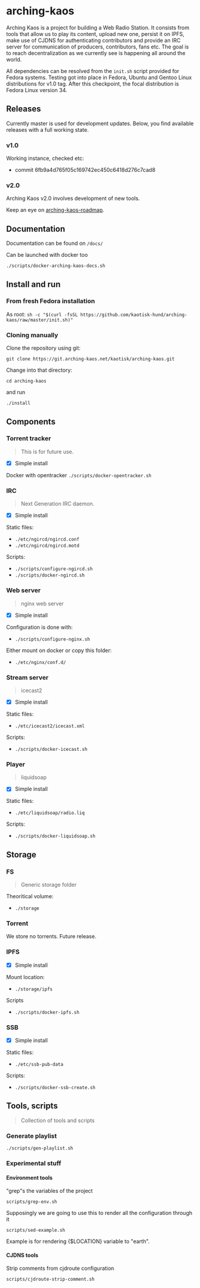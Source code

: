 # arching-kaos

Arching Kaos is a project for building a Web Radio Station. It consists from tools that allow us to play its content, upload new one, persist it on IPFS, make use of CJDNS for authenticating contributors and provide an IRC server for communication of producers, contributors, fans etc. The goal is to reach decentralization as we currently see is happening all around the world.

All dependencies can be resolved from the `init.sh` script provided for Fedora systems. Testing got into place in Fedora, Ubuntu and Gentoo Linux distributions for v1.0 tag. After this checkpoint, the focal distribution is Fedora Linux version 34.

## Releases
Currently master is used for development updates. Below, you find available releases with a full working state.

### v1.0

Working instance, checked etc:

- commit 6fb9a4d765f05c169742ec450c6418d276c7cad8

### v2.0

Arching Kaos v2.0 involves development of new tools.

Keep an eye on [arching-kaos-roadmap](https://github.com/arching-kaos/arching-kaos-roadmap/blob/master/maps/ROADMAP.md).

## Documentation

Documentation can be found on `/docs/`

Can be launched with docker too

`./scripts/docker-arching-kaos-docs.sh`

## Install and run

### From fresh Fedora installation
As root:
`sh -c "$(curl -fsSL https://github.com/kaotisk-hund/arching-kaos/raw/master/init.sh)"`

### Cloning manually

Clone the repository using git:

`git clone https://git.arching-kaos.net/kaotisk/arching-kaos.git`

Change into that directory:

`cd arching-kaos`

and run

`./install`

## Components

### Torrent tracker
> This is for future use.

- [x] Simple install

Docker with opentracker
`./scripts/docker-opentracker.sh`

### IRC
> Next Generation IRC daemon.

- [x] Simple install

Static files:
- `./etc/ngircd/ngircd.conf`
- `./etc/ngircd/ngircd.motd`

Scripts:
- `./scripts/configure-ngircd.sh`
- `./scripts/docker-ngircd.sh`

### Web server
> nginx web server

- [x] Simple install

Configuration is done with:
- `./scripts/configure-nginx.sh`

Either mount on docker or copy this folder:
- `./etc/nginx/conf.d/`

### Stream server
> icecast2

- [x] Simple install

Static files:
- `./etc/icecast2/icecast.xml`

Scripts:
- `./scripts/docker-icecast.sh`

### Player
> liquidsoap

- [x] Simple install

Static files:
- `./etc/liquidsoap/radio.liq`

Scripts:
- `./scripts/docker-liquidsoap.sh`

## Storage

### FS
> Generic storage folder

Theoritical volume:
- `./storage`

### Torrent

We store no torrents. Future release.

### IPFS

- [x] Simple install

Mount location:
- `./storage/ipfs`

Scripts
- `./scripts/docker-ipfs.sh`

### SSB

- [x] Simple install

Static files:
- `./etc/ssb-pub-data`

Scripts:
- `./scripts/docker-ssb-create.sh`

## Tools, scripts
> Collection of tools and scripts

### Generate playlist

`./scripts/gen-playlist.sh`

### Experimental stuff

#### Environment tools

"grep"s the variables of the project

`scripts/grep-env.sh`

Supposingly we are going to use this to render all the configuration through it

`scripts/sed-example.sh`

Example is for rendering {$LOCATION} variable to "earth".

#### CJDNS tools

Strip comments from cjdroute configuration

`scripts/cjdroute-strip-comment.sh`
